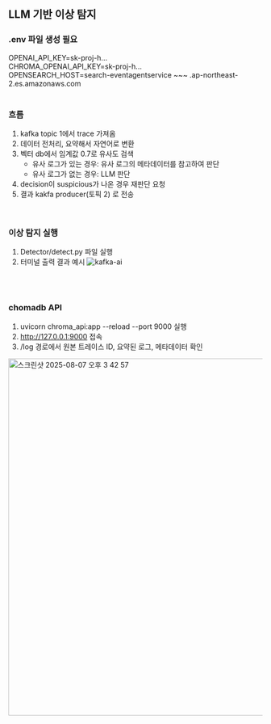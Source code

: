 LLM 기반 이상 탐지
--- 

### .env 파일 생성 필요
OPENAI_API_KEY=sk-proj-h... <br>
CHROMA_OPENAI_API_KEY=sk-proj-h... <br>
OPENSEARCH_HOST=search-eventagentservice ~~~ .ap-northeast-2.es.amazonaws.com 
<br>
<br>


### 흐름
1. kafka topic 1에서 trace 가져옴
2. 데이터 전처리, 요약해서 자연어로 변환
3. 벡터 db에서 임계값 0.7로 유사도 검색 
   * 유사 로그가 있는 경우: 유사 로그의 메타데이터를 참고하여 판단
   * 유사 로그가 없는 경우: LLM 판단
4. decision이 suspicious가 나온 경우 재판단 요청
5. 결과 kakfa producer(토픽 2) 로 전송
<br>


### 이상 탐지 실행
1. Detector/detect.py 파일 실행
2. 터미널 출력 결과 예시
![kafka-ai](https://github.com/user-attachments/assets/51ae3ada-5ca8-493f-bf6b-8187f686a7d4)

<br>
<br>




### chomadb API
1. uvicorn chroma_api:app --reload --port 9000 실행
2. http://127.0.0.1:9000 접속
3. /log 경로에서 원본 트레이스 ID, 요약된 로그, 메타데이터 확인
<img width="1437" height="707" alt="스크린샷 2025-08-07 오후 3 42 57" src="https://github.com/user-attachments/assets/07ff5892-567a-4573-bc77-7c1615f761c1" />

